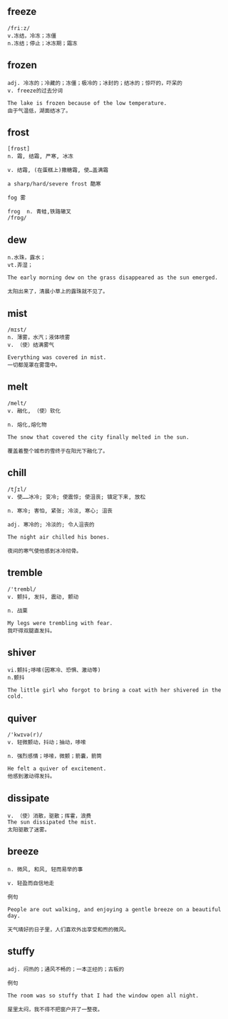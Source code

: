 ## freeze
```
/friːz/
v.冻结，冷冻；冻僵
n.冻结；停止；冰冻期；霜冻
```
## frozen
```
adj. 冷冻的；冷藏的；冻僵；极冷的；冰封的；结冰的；惊吓的，吓呆的
v. freeze的过去分词

The lake is frozen because of the low temperature.
由于气温低，湖面结冰了。
```

## frost
```
[frɒst]
n. 霜, 结霜, 严寒, 冰冻

v. 结霜, (在蛋糕上)撒糖霜, 使…盖满霜

a sharp/hard/severe frost 酷寒

fog 雾

frog  n. 青蛙,铁路辙叉
/frɒɡ/
```

## dew
```
n.水珠，露水；
vt.弄湿；

The early morning dew on the grass disappeared as the sun emerged.

太阳出来了，清晨小草上的露珠就不见了。
```

## mist
```
/mɪst/
n. 薄雾，水汽；液体喷雾
v. （使）结满雾气

Everything was covered in mist.
一切都笼罩在雾霭中。
```

## melt
```
/melt/
v. 融化, （使）软化

n. 熔化,熔化物

The snow that covered the city finally melted in the sun.

覆盖着整个城市的雪终于在阳光下融化了。
```

## chill
```
/tʃɪl/
v. 使……冰冷; 变冷; 使震惊; 使沮丧; 镇定下来, 放松

n. 寒冷; 害怕, 紧张; 冷淡, 寒心; 沮丧

adj. 寒冷的; 冷淡的; 令人沮丧的

The night air chilled his bones.

夜间的寒气使他感到冰冷彻骨。
```

## tremble
```
/'trembl/
v. 颤抖, 发抖, 震动, 颤动

n. 战栗

My legs were trembling with fear.
我吓得双腿直发抖。
```

## shiver
```
vi.颤抖;哆嗦(因寒冷、恐惧、激动等)
n.颤抖

The little girl who forgot to bring a coat with her shivered in the cold.
```

## quiver
```
/'kwɪvə(r)/
v. 轻微颤动，抖动；抽动，哆嗦

n. 强烈感情；哆嗦，微颤；箭囊，箭筒

He felt a quiver of excitement.
他感到激动得发抖。
```
## dissipate
```
v. （使）消散，驱散；挥霍，浪费
The sun dissipated the mist.
太阳驱散了迷雾。
```
## breeze
```
n. 微风, 和风, 轻而易举的事

v. 轻盈而自信地走

例句

People are out walking, and enjoying a gentle breeze on a beautiful day.

天气晴好的日子里，人们喜欢外出享受和煦的微风。
```
## stuffy
```
adj. 闷热的；通风不畅的；一本正经的；古板的

例句

The room was so stuffy that I had the window open all night.

屋里太闷，我不得不把窗户开了一整夜。
```